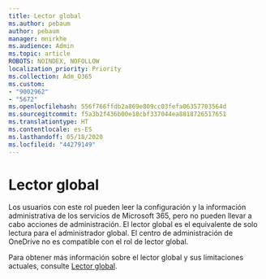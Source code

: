 ```yaml
---
title: Lector global
ms.author: pebaum
author: pebaum
manager: mnirkhe
ms.audience: Admin
ms.topic: article
ROBOTS: NOINDEX, NOFOLLOW
localization_priority: Priority
ms.collection: Adm_O365
ms.custom:
- "9002962"
- "5672"
ms.openlocfilehash: 556f766ffdb2a869e809cc03fefa06357703564d
ms.sourcegitcommit: f5a3b2f436b00e18cbf337044ea8818726517651
ms.translationtype: HT
ms.contentlocale: es-ES
ms.lasthandoff: 05/18/2020
ms.locfileid: "44279149"
---
```

# <a name="global-reader"></a>Lector global

Los usuarios con este rol pueden leer la configuración y la información administrativa de los servicios de Microsoft 365, pero no pueden llevar a cabo acciones de administración. El lector global es el equivalente de solo lectura para el administrador global.
El centro de administración de OneDrive no es compatible con el rol de lector global.

Para obtener más información sobre el lector global y sus limitaciones actuales, consulte [Lector global](https://docs.microsoft.com/azure/active-directory/users-groups-roles/directory-assign-admin-roles#global-reader).

